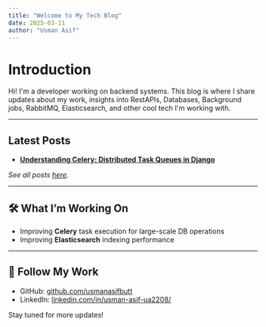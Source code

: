 ```yaml
---
title: "Welcome to My Tech Blog"
date: 2025-03-11
author: "Usman Asif"
---
```


# Introduction

Hi! I'm a developer working on backend systems. This blog is where I share updates about my work, insights into RestAPIs, Databases, Background jobs, RabbitMQ, Elasticsearch, and other cool tech I'm working with.

---

## Latest Posts  
- **[Understanding Celery: Distributed Task Queues in Django](https://usmanasifbutt.github.io/github-blog/2025/03/11/celery-overview.html)**

*See all posts [here](/posts).*

---

## 🛠 What I’m Working On  
- Improving **Celery** task execution for large-scale DB operations
- Improving **Elasticsearch** indexing performance  

---

## 🔗 Follow My Work  
- GitHub: [github.com/usmanasifbutt](#)  
- LinkedIn: [linkedin.com/in/usman-asif-ua2208/](#)  

Stay tuned for more updates!
